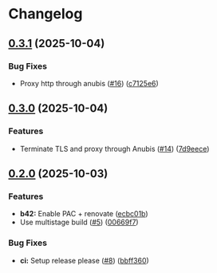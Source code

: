 # Changelog

## [0.3.1](https://github.com/pabrahamsson/b42/compare/v0.3.0...v0.3.1) (2025-10-04)


### Bug Fixes

* Proxy http through anubis ([#16](https://github.com/pabrahamsson/b42/issues/16)) ([c7125e6](https://github.com/pabrahamsson/b42/commit/c7125e618479a8d53d925c5f7aee4d153ba82f3e))

## [0.3.0](https://github.com/pabrahamsson/b42/compare/v0.2.0...v0.3.0) (2025-10-04)


### Features

* Terminate TLS and proxy through Anubis ([#14](https://github.com/pabrahamsson/b42/issues/14)) ([7d9eece](https://github.com/pabrahamsson/b42/commit/7d9eece6a371f03b230452d79070b6e6bea5adbb))

## [0.2.0](https://github.com/pabrahamsson/b42/compare/v0.1.0...v0.2.0) (2025-10-03)


### Features

* **b42:** Enable PAC + renovate ([ecbc01b](https://github.com/pabrahamsson/b42/commit/ecbc01b22b1e31c6d68a3562ca72820bb3659446))
* Use multistage build ([#5](https://github.com/pabrahamsson/b42/issues/5)) ([00669f7](https://github.com/pabrahamsson/b42/commit/00669f773b820f11cb4826e6b09f064cc825579f))


### Bug Fixes

* **ci:** Setup release please ([#8](https://github.com/pabrahamsson/b42/issues/8)) ([bbff360](https://github.com/pabrahamsson/b42/commit/bbff3602e7294c79bb9fab156904e8bd8ea3a54d))
